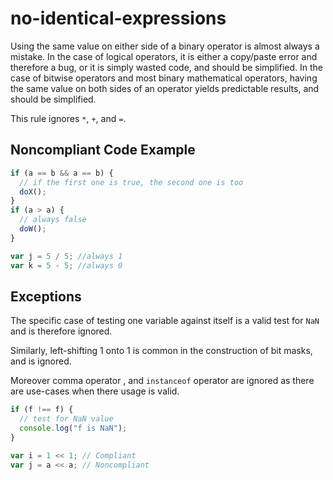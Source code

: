 # no-identical-expressions

Using the same value on either side of a binary operator is almost always a mistake. In the case 
of logical operators, it is either a copy/paste error and therefore a bug, or it is simply wasted 
code, and should be simplified. In the case of bitwise operators and most binary mathematical 
operators, having the same value on both sides of an operator yields predictable results, and 
should be simplified.

This rule ignores `*`, `+`, and `=`.

## Noncompliant Code Example

```javascript
if (a == b && a == b) {
  // if the first one is true, the second one is too
  doX();
}
if (a > a) {
  // always false
  doW();
}

var j = 5 / 5; //always 1
var k = 5 - 5; //always 0
```

## Exceptions

The specific case of testing one variable against itself is a valid test for `NaN` and is therefore ignored.

Similarly, left-shifting 1 onto 1 is common in the construction of bit masks, and is ignored.

Moreover comma operator , and `instanceof` operator are ignored as there are use-cases when there usage is valid.

```javascript
if (f !== f) {
  // test for NaN value
  console.log("f is NaN");
}

var i = 1 << 1; // Compliant
var j = a << a; // Noncompliant
```